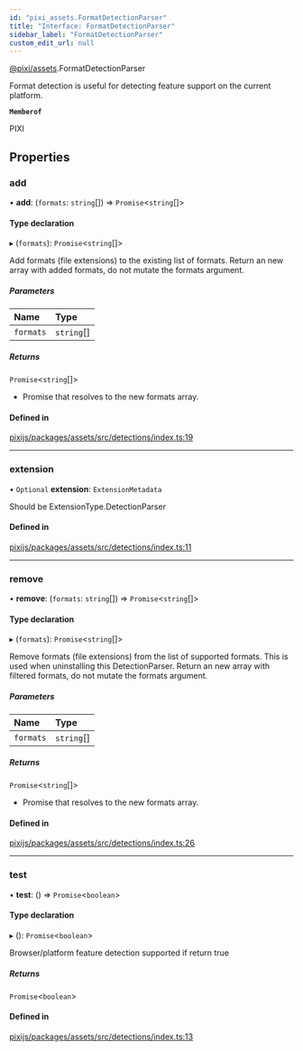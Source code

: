 ```yaml
---
id: "pixi_assets.FormatDetectionParser"
title: "Interface: FormatDetectionParser"
sidebar_label: "FormatDetectionParser"
custom_edit_url: null
---
```


[@pixi/assets](../modules/pixi_assets.md).FormatDetectionParser

Format detection is useful for detecting feature support
on the current platform.

**`Memberof`**

PIXI

## Properties

### add

• **add**: (`formats`: `string`[]) => `Promise`<`string`[]\>

#### Type declaration

▸ (`formats`): `Promise`<`string`[]\>

Add formats (file extensions) to the existing list of formats.
Return an new array with added formats, do not mutate the formats argument.

##### Parameters

| Name | Type |
| :------ | :------ |
| `formats` | `string`[] |

##### Returns

`Promise`<`string`[]\>

- Promise that resolves to the new formats array.

#### Defined in

[pixijs/packages/assets/src/detections/index.ts:19](https://github.com/pixijs/pixijs/blob/2194fe5c5/packages/assets/src/detections/index.ts#L19)

___

### extension

• `Optional` **extension**: `ExtensionMetadata`

Should be ExtensionType.DetectionParser

#### Defined in

[pixijs/packages/assets/src/detections/index.ts:11](https://github.com/pixijs/pixijs/blob/2194fe5c5/packages/assets/src/detections/index.ts#L11)

___

### remove

• **remove**: (`formats`: `string`[]) => `Promise`<`string`[]\>

#### Type declaration

▸ (`formats`): `Promise`<`string`[]\>

Remove formats (file extensions) from the list of supported formats.
This is used when uninstalling this DetectionParser.
Return an new array with filtered formats, do not mutate the formats argument.

##### Parameters

| Name | Type |
| :------ | :------ |
| `formats` | `string`[] |

##### Returns

`Promise`<`string`[]\>

- Promise that resolves to the new formats array.

#### Defined in

[pixijs/packages/assets/src/detections/index.ts:26](https://github.com/pixijs/pixijs/blob/2194fe5c5/packages/assets/src/detections/index.ts#L26)

___

### test

• **test**: () => `Promise`<`boolean`\>

#### Type declaration

▸ (): `Promise`<`boolean`\>

Browser/platform feature detection supported if return true

##### Returns

`Promise`<`boolean`\>

#### Defined in

[pixijs/packages/assets/src/detections/index.ts:13](https://github.com/pixijs/pixijs/blob/2194fe5c5/packages/assets/src/detections/index.ts#L13)

